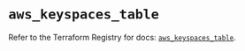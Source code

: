 # `aws_keyspaces_table`

Refer to the Terraform Registry for docs: [`aws_keyspaces_table`](https://registry.terraform.io/providers/hashicorp/aws/6.6.0/docs/resources/keyspaces_table).
